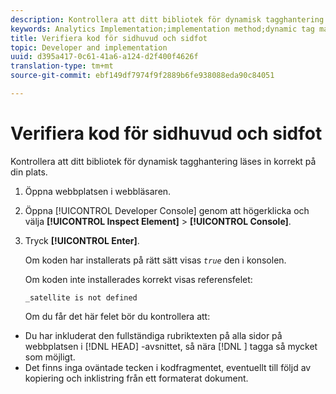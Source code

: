 ```yaml
---
description: Kontrollera att ditt bibliotek för dynamisk tagghantering läses in korrekt på din plats.
keywords: Analytics Implementation;implementation method;dynamic tag management;dtm;code;page code;header code;footer code;embed code;verify code;verify header code;verify footer code;embed tab;embed
title: Verifiera kod för sidhuvud och sidfot
topic: Developer and implementation
uuid: d395a417-0c61-41a6-a124-d2f400f4626f
translation-type: tm+mt
source-git-commit: ebf149df7974f9f2889b6fe938088eda90c84051

---
```



# Verifiera kod för sidhuvud och sidfot

Kontrollera att ditt bibliotek för dynamisk tagghantering läses in korrekt på din plats.

1. Öppna webbplatsen i webbläsaren.
1. Öppna [!UICONTROL Developer Console] genom att högerklicka och välja **[!UICONTROL Inspect Element]** > **[!UICONTROL Console]**.
1. Tryck **[!UICONTROL Enter]**.

   Om koden har installerats på rätt sätt visas *`true`* den i konsolen.

   Om koden inte installerades korrekt visas referensfelet:

   `_satellite is not defined`

   Om du får det här felet bör du kontrollera att:

* Du har inkluderat den fullständiga rubriktexten på alla sidor på webbplatsen i [!DNL HEAD] -avsnittet, så nära [!DNL <head><meta http-equiv="Content-Type" content="text/html; charset=UTF-8">] tagga så mycket som möjligt.
* Det finns inga oväntade tecken i kodfragmentet, eventuellt till följd av kopiering och inklistring från ett formaterat dokument.

